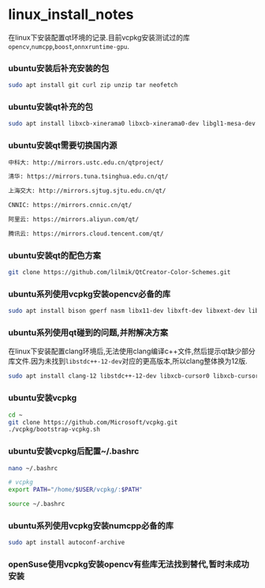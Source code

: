 # linux_install_notes
在linux下安装配置qt环境的记录.目前vcpkg安装测试过的库`opencv`,`numcpp`,`boost`,`onnxruntime-gpu`.

### ubuntu安装后补充安装的包
```bash
sudo apt install git curl zip unzip tar neofetch
```

### ubuntu安装qt补充的包
```bash
sudo apt install libxcb-xinerama0 libxcb-xinerama0-dev libgl1-mesa-dev cmake ninja-build clang clang-format llvm lldb
```

### ubuntu安装qt需要切换国内源
```bash
中科大: http://mirrors.ustc.edu.cn/qtproject/

清华: https://mirrors.tuna.tsinghua.edu.cn/qt/

上海交大: http://mirrors.sjtug.sjtu.edu.cn/qt/

CNNIC: https://mirrors.cnnic.cn/qt/

阿里云: https://mirrors.aliyun.com/qt/

腾讯云: https://mirrors.cloud.tencent.com/qt/

```

### ubuntu安装qt的配色方案
```bash
git clone https://github.com/lilmik/QtCreator-Color-Schemes.git
```

### ubuntu系列使用vcpkg安装opencv必备的库

```bash
sudo apt install bison gperf nasm libx11-dev libxft-dev libxext-dev libdbus-1-dev libxi-dev libxtst-dev libgl1-mesa-dev libgles2-mesa-dev libglu1-mesa-dev libtool libudev-dev libx11-xcb-dev libxcursor-dev libxdamage-dev libxinerama-dev libxrandr-dev build-essential gcc g++ cmake ninja-build python3-distutils pkg-config
```

### ubuntu系列使用qt碰到的问题,并附解决方案
在linux下安装配置clang环境后,无法使用clang编译c++文件,然后提示qt缺少部分库文件.因为未找到`libstdc++-12-dev`对应的更高版本,所以clang整体换为12版.

```bash
sudo apt install clang-12 libstdc++-12-dev libxcb-cursor0 libxcb-cursor-dev
```

### ubuntu安装vcpkg

```bash
cd ~
git clone https://github.com/Microsoft/vcpkg.git
./vcpkg/bootstrap-vcpkg.sh
```

### ubuntu安装vcpkg后配置~/.bashrc

```bash
nano ~/.bashrc

# vcpkg
export PATH="/home/$USER/vcpkg/:$PATH"

source ~/.bashrc
```

### ubuntu系列使用vcpkg安装numcpp必备的库

```bash
sudo apt install autoconf-archive
```



### openSuse使用vcpkg安装opencv有些库无法找到替代,暂时未成功安装
